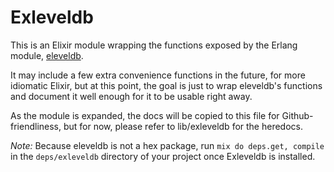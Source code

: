 Exleveldb
=========

This is an Elixir module wrapping the functions exposed by the Erlang module, [eleveldb](https://github.com/basho/eleveldb).

It may include a few extra convenience functions in the future, for more idiomatic Elixir, but at this point, the goal is just to wrap eleveldb's functions and document it well enough for it to be usable right away.

As the module is expanded, the docs will be copied to this file for Github-friendliness, but for now, please refer to lib/exleveldb for the heredocs.

*Note:* Because eleveldb is not a hex package, run `mix do deps.get, compile` in the `deps/exleveldb` directory of your project once Exleveldb is installed.
